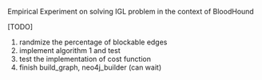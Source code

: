 Empirical Experiment on solving IGL problem in the context of BloodHound

[TODO]
1. randmize the percentage of blockable edges
2. implement algorithm 1 and test
3. test the implementation of cost function
4. finish build_graph, neo4j_builder (can wait)